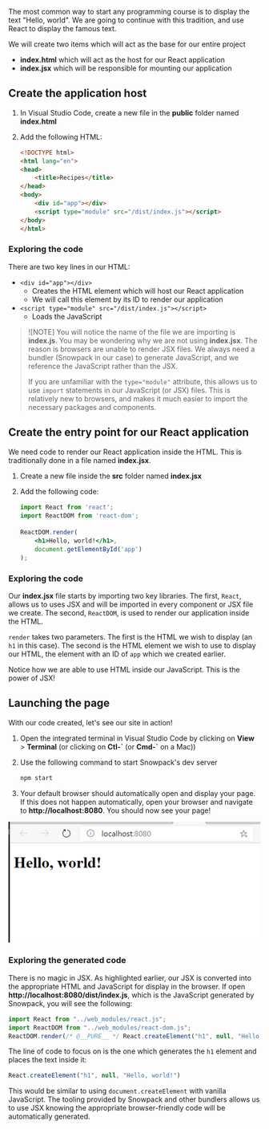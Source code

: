 The most common way to start any programming course is to display the text "Hello, world". We are going to continue with this tradition, and use React to display the famous text.

We will create two items which will act as the base for our entire project

- **index.html** which will act as the host for our React application
- **index.jsx** which will be responsible for mounting our application

## Create the application host

1. In Visual Studio Code, create a new file in the **public** folder named **index.html**
1. Add the following HTML:

    ```html
    <!DOCTYPE html>
    <html lang="en">
    <head>
        <title>Recipes</title>
    </head>
    <body>
        <div id="app"></div>
        <script type="module" src="/dist/index.js"></script>
    </body>
    </html>
    ```

### Exploring the code

There are two key lines in our HTML:

- `<div id="app"></div>`
  - Creates the HTML element which will host our React application
  - We will call this element by its ID to render our application
- `<script type="module" src="/dist/index.js"></script>`
  - Loads the JavaScript

> ![NOTE]
> You will notice the name of the file we are importing is **index.js**. You may be wondering why we are not using **index.jsx**. The reason is browsers are unable to render JSX files. We always need a bundler (Snowpack in our case) to generate JavaScript, and we reference the JavaScript rather than the JSX.
>
> If you are unfamiliar with the `type="module"` attribute, this allows us to use `import` statements in our JavaScript (or JSX) files. This is relatively new to browsers, and makes it much easier to import the necessary packages and components.

## Create the entry point for our React application

We need code to render our React application inside the HTML. This is traditionally done in a file named **index.jsx**.

1. Create a new file inside the **src** folder named **index.jsx**
1. Add the following code:

    ```jsx
    import React from 'react';
    import ReactDOM from 'react-dom';

    ReactDOM.render(
        <h1>Hello, world!</h1>,
        document.getElementById('app')
    );
    ```

### Exploring the code

Our **index.jsx** file starts by importing two key libraries. The first, `React`, allows us to uses JSX and will be imported in every component or JSX file we create. The second, `ReactDOM`, is used to render our application inside the HTML.

`render` takes two parameters. The first is the HTML we wish to display (an `h1` in this case). The second is the HTML element we wish to use to display our HTML, the element with an ID of `app` which we created earlier.

Notice how we are able to use HTML inside our JavaScript. This is the power of JSX!

## Launching the page

With our code created, let's see our site in action!

1. Open the integrated terminal in Visual Studio Code by clicking on **View** > **Terminal** (or clicking on **Ctl-\`** (or **Cmd-\`** on a Mac))
1. Use the following command to start Snowpack's dev server

    ```bash
    npm start
    ```

1. Your default browser should automatically open and display your page. If this does not happen automatically, open your browser and navigate to **http://localhost:8080**. You should now see your page!

![Screenshot of Hello world page](media/hello.png)

### Exploring the generated code

There is no magic in JSX. As highlighted earlier, our JSX is converted into the appropriate HTML and JavaScript for display in the browser. If open **http://localhost:8080/dist/index.js**, which is the JavaScript generated by Snowpack, you will see the following:

```javascript
import React from "../web_modules/react.js";
import ReactDOM from "../web_modules/react-dom.js";
ReactDOM.render(/* @__PURE__ */ React.createElement("h1", null, "Hello, world!"), document.getElementById("app"));
```

The line of code to focus on is the one which generates the `h1` element and places the text inside it:

```javascript
React.createElement("h1", null, "Hello, world!")
```

This would be similar to using `document.createElement` with vanilla JavaScript. The tooling provided by Snowpack and other bundlers allows us to use JSX knowing the appropriate browser-friendly code will be automatically generated.
